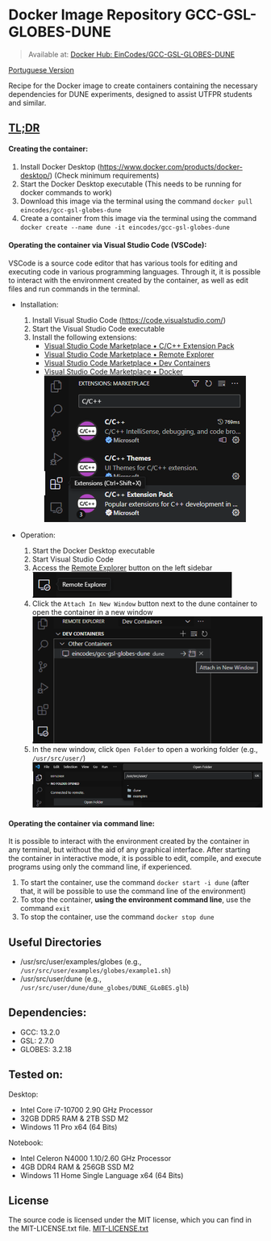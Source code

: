 # Docker Image Repository GCC-GSL-GLOBES-DUNE
> Available at: [Docker Hub: EinCodes/GCC-GSL-GLOBES-DUNE](https://hub.docker.com/r/eincodes/gcc-gsl-globes-dune)

[Portuguese Version](/readme.md)

Recipe for the Docker image to create containers containing the necessary dependencies for DUNE experiments, designed to assist UTFPR students and similar.

## [TL;DR](https://en.wikipedia.org/wiki/Wikipedia:Too_long;_didn%27t_read)

#### Creating the container:
1. Install Docker Desktop (https://www.docker.com/products/docker-desktop/) (Check minimum requirements)
2. Start the Docker Desktop executable (This needs to be running for docker commands to work)
3. Download this image via the terminal using the command `docker pull eincodes/gcc-gsl-globes-dune`
4. Create a container from this image via the terminal using the command `docker create --name dune -it eincodes/gcc-gsl-globes-dune`

#### Operating the container via Visual Studio Code (VSCode):
VSCode is a source code editor that has various tools for editing and executing code in various programming languages. Through it, it is possible to interact with the environment created by the container, as well as edit files and run commands in the terminal.

- Installation:
    1. Install Visual Studio Code (https://code.visualstudio.com/)
    2. Start the Visual Studio Code executable
    3. Install the following extensions:
        - [Visual Studio Code Marketplace • C/C++ Extension Pack](https://marketplace.visualstudio.com/items?itemName=ms-vscode.cpptools-extension-pack)
        - [Visual Studio Code Marketplace • Remote Explorer](https://marketplace.visualstudio.com/items?itemName=ms-vscode.remote-explorer)
        - [Visual Studio Code Marketplace • Dev Containers](https://marketplace.visualstudio.com/items?itemName=ms-vscode-remote.remote-containers)
        - [Visual Studio Code Marketplace • Docker](https://marketplace.visualstudio.com/items?itemName=ms-azuretools.vscode-docker)
        </br> ![VSCode extension tab](./assets/sample-01.png)

- Operation:
    1. Start the Docker Desktop executable
    2. Start Visual Studio Code
    3. Access the [Remote Explorer](./assets/sample-03.png) button on the left sidebar
    </br> ![VSCode extension tab](./assets/sample-02.png) 
    4. Click the `Attach In New Window` button next to the dune container to open the container in a new window
    </br> ![VSCode extension tab](./assets/sample-04.png)
    5. In the new window, click `Open Folder` to open a working folder (e.g., `/usr/src/user/`)
    </br> ![VSCode extension tab](./assets/sample-05.png)

#### Operating the container via command line:
It is possible to interact with the environment created by the container in any terminal, but without the aid of any graphical interface. After starting the container in interactive mode, it is possible to edit, compile, and execute programs using only the command line, if experienced.

1. To start the container, use the command `docker start -i dune` (after that, it will be possible to use the command line of the environment)
2. To stop the container, **using the environment command line**, use the command `exit`
3. To stop the container, use the command `docker stop dune`

## Useful Directories
- /usr/src/user/examples/globes (e.g., `/usr/src/user/examples/globes/example1.sh`)
- /usr/src/user/dune (e.g., `/usr/src/user/dune/dune_globes/DUNE_GLoBES.glb`)

## Dependencies:
- GCC: 13.2.0
- GSL: 2.7.0
- GLOBES: 3.2.18

## Tested on:
Desktop:
- Intel Core i7-10700 2.90 GHz Processor
- 32GB DDR5 RAM & 2TB SSD M2
- Windows 11 Pro x64 (64 Bits)

Notebook:
- Intel Celeron N4000 1.10/2.60 GHz Processor
- 4GB DDR4 RAM & 256GB SSD M2
- Windows 11 Home Single Language x64 (64 Bits)

## License
The source code is licensed under the MIT license, which you can find in the MIT-LICENSE.txt file.
[MIT-LICENSE.txt](/MIT-LICENSE.txt)
